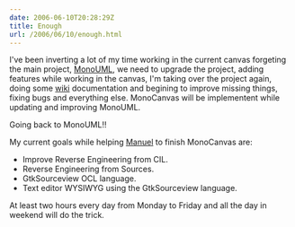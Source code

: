 ```yaml
---
date: 2006-06-10T20:28:29Z
title: Enough
url: /2006/06/10/enough.html
---
```


<p>I've been inverting a lot of my time working in the current canvas forgeting the main project, <a href="http://www.monouml.org">MonoUML</a>, we need to upgrade the project, adding features while working in the canvas, I'm taking over the project again, doing some <a href="http://www.monouml.org">wiki</a> documentation and begining to improve  missing things, fixing bugs and everything else. MonoCanvas will be implementent while updating and improving MonoUML.</p>
<p>Going back to MonoUML!!</p>
<p>My current goals while helping <a href="http://ceronman.blogspot.com">Manuel</a> to finish MonoCanvas are:</p>
<ul>
<li>Improve Reverse Engineering from CIL.</li>
<li>Reverse Engineering from Sources.</li>
<li>GtkSourceview OCL language.</li>
<li>Text editor WYSIWYG using the GtkSourceview language.</li>
</ul>
<p>At least two hours every day from Monday to Friday and all the day in weekend will do the trick.</p>
